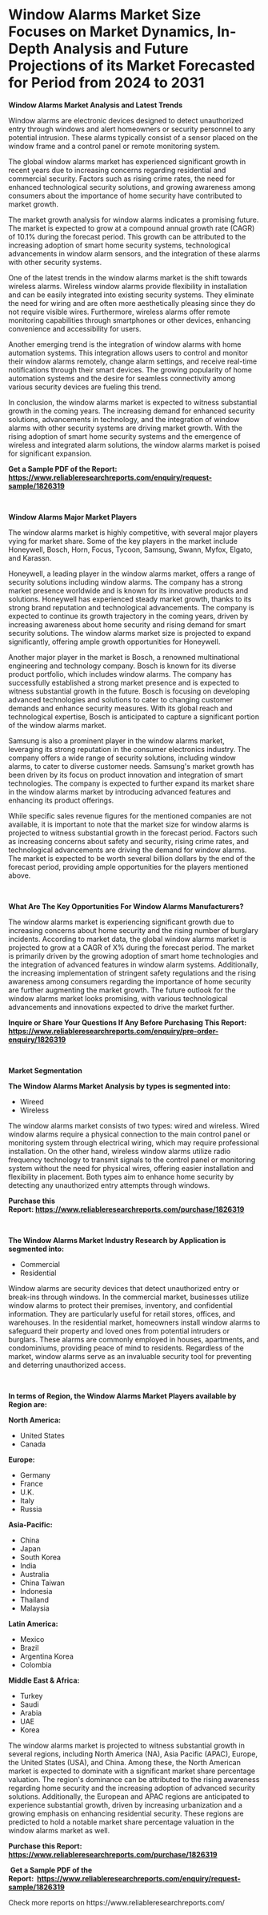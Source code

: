 <p><h1>Window Alarms Market Size Focuses on Market Dynamics, In-Depth Analysis and Future Projections of its Market Forecasted for Period from 2024 to 2031</h1></p><p><strong>Window Alarms Market Analysis and Latest Trends</strong></p>
<p><p>Window alarms are electronic devices designed to detect unauthorized entry through windows and alert homeowners or security personnel to any potential intrusion. These alarms typically consist of a sensor placed on the window frame and a control panel or remote monitoring system.</p><p>The global window alarms market has experienced significant growth in recent years due to increasing concerns regarding residential and commercial security. Factors such as rising crime rates, the need for enhanced technological security solutions, and growing awareness among consumers about the importance of home security have contributed to market growth.</p><p>The market growth analysis for window alarms indicates a promising future. The market is expected to grow at a compound annual growth rate (CAGR) of 10.1% during the forecast period. This growth can be attributed to the increasing adoption of smart home security systems, technological advancements in window alarm sensors, and the integration of these alarms with other security systems.</p><p>One of the latest trends in the window alarms market is the shift towards wireless alarms. Wireless window alarms provide flexibility in installation and can be easily integrated into existing security systems. They eliminate the need for wiring and are often more aesthetically pleasing since they do not require visible wires. Furthermore, wireless alarms offer remote monitoring capabilities through smartphones or other devices, enhancing convenience and accessibility for users.</p><p>Another emerging trend is the integration of window alarms with home automation systems. This integration allows users to control and monitor their window alarms remotely, change alarm settings, and receive real-time notifications through their smart devices. The growing popularity of home automation systems and the desire for seamless connectivity among various security devices are fueling this trend.</p><p>In conclusion, the window alarms market is expected to witness substantial growth in the coming years. The increasing demand for enhanced security solutions, advancements in technology, and the integration of window alarms with other security systems are driving market growth. With the rising adoption of smart home security systems and the emergence of wireless and integrated alarm solutions, the window alarms market is poised for significant expansion.</p></p>
<p><strong>Get a Sample PDF of the Report:&nbsp; <a href="https://www.reliableresearchreports.com/enquiry/request-sample/1826319">https://www.reliableresearchreports.com/enquiry/request-sample/1826319</a></strong></p>
<p>&nbsp;</p>
<p><strong>Window Alarms Major Market Players</strong></p>
<p><p>The window alarms market is highly competitive, with several major players vying for market share. Some of the key players in the market include Honeywell, Bosch, Horn, Focus, Tycoon, Samsung, Swann, Myfox, Elgato, and Karassn. </p><p>Honeywell, a leading player in the window alarms market, offers a range of security solutions including window alarms. The company has a strong market presence worldwide and is known for its innovative products and solutions. Honeywell has experienced steady market growth, thanks to its strong brand reputation and technological advancements. The company is expected to continue its growth trajectory in the coming years, driven by increasing awareness about home security and rising demand for smart security solutions. The window alarms market size is projected to expand significantly, offering ample growth opportunities for Honeywell.</p><p>Another major player in the market is Bosch, a renowned multinational engineering and technology company. Bosch is known for its diverse product portfolio, which includes window alarms. The company has successfully established a strong market presence and is expected to witness substantial growth in the future. Bosch is focusing on developing advanced technologies and solutions to cater to changing customer demands and enhance security measures. With its global reach and technological expertise, Bosch is anticipated to capture a significant portion of the window alarms market.</p><p>Samsung is also a prominent player in the window alarms market, leveraging its strong reputation in the consumer electronics industry. The company offers a wide range of security solutions, including window alarms, to cater to diverse customer needs. Samsung's market growth has been driven by its focus on product innovation and integration of smart technologies. The company is expected to further expand its market share in the window alarms market by introducing advanced features and enhancing its product offerings.</p><p>While specific sales revenue figures for the mentioned companies are not available, it is important to note that the market size for window alarms is projected to witness substantial growth in the forecast period. Factors such as increasing concerns about safety and security, rising crime rates, and technological advancements are driving the demand for window alarms. The market is expected to be worth several billion dollars by the end of the forecast period, providing ample opportunities for the players mentioned above.</p></p>
<p>&nbsp;</p>
<p><strong>What Are The Key Opportunities For Window Alarms Manufacturers?</strong></p>
<p><p>The window alarms market is experiencing significant growth due to increasing concerns about home security and the rising number of burglary incidents. According to market data, the global window alarms market is projected to grow at a CAGR of X% during the forecast period. The market is primarily driven by the growing adoption of smart home technologies and the integration of advanced features in window alarm systems. Additionally, the increasing implementation of stringent safety regulations and the rising awareness among consumers regarding the importance of home security are further augmenting the market growth. The future outlook for the window alarms market looks promising, with various technological advancements and innovations expected to drive the market further.</p></p>
<p><strong>Inquire or Share Your Questions If Any Before Purchasing This Report: <a href="https://www.reliableresearchreports.com/enquiry/pre-order-enquiry/1826319">https://www.reliableresearchreports.com/enquiry/pre-order-enquiry/1826319</a></strong></p>
<p>&nbsp;</p>
<p><strong>Market Segmentation</strong></p>
<p><strong>The Window Alarms Market Analysis by types is segmented into:</strong></p>
<p><ul><li>Wireed</li><li>Wireless</li></ul></p>
<p><p>The window alarms market consists of two types: wired and wireless. Wired window alarms require a physical connection to the main control panel or monitoring system through electrical wiring, which may require professional installation. On the other hand, wireless window alarms utilize radio frequency technology to transmit signals to the control panel or monitoring system without the need for physical wires, offering easier installation and flexibility in placement. Both types aim to enhance home security by detecting any unauthorized entry attempts through windows.</p></p>
<p><strong>Purchase this Report:&nbsp;<a href="https://www.reliableresearchreports.com/purchase/1826319">https://www.reliableresearchreports.com/purchase/1826319</a></strong></p>
<p>&nbsp;</p>
<p><strong>The Window Alarms Market Industry Research by Application is segmented into:</strong></p>
<p><ul><li>Commercial</li><li>Residential</li></ul></p>
<p><p>Window alarms are security devices that detect unauthorized entry or break-ins through windows. In the commercial market, businesses utilize window alarms to protect their premises, inventory, and confidential information. They are particularly useful for retail stores, offices, and warehouses. In the residential market, homeowners install window alarms to safeguard their property and loved ones from potential intruders or burglars. These alarms are commonly employed in houses, apartments, and condominiums, providing peace of mind to residents. Regardless of the market, window alarms serve as an invaluable security tool for preventing and deterring unauthorized access.</p></p>
<p>&nbsp;</p>
<p><strong>In terms of Region, the Window Alarms Market Players available by Region are:</strong></p>
<p>
    <p> <strong> North America: </strong>
        <ul>
            <li>United States</li>
            <li>Canada</li>
        </ul>
        </p> 
    <p> <strong> Europe: </strong>
        <ul>
            <li>Germany</li>
            <li>France</li>
            <li>U.K.</li>
            <li>Italy</li>
            <li>Russia</li>
        </ul>
        </p> 
    <p> <strong> Asia-Pacific: </strong>
        <ul>
            <li>China</li>
            <li>Japan</li>
            <li>South Korea</li>
            <li>India</li>
            <li>Australia</li>
            <li>China Taiwan</li>
            <li>Indonesia</li>
            <li>Thailand</li>
            <li>Malaysia</li>
        </ul>
        </p> 
    <p> <strong> Latin America: </strong>
        <ul>
            <li>Mexico</li>
            <li>Brazil</li>
            <li>Argentina Korea</li>
            <li>Colombia</li>
        </ul>
        </p> 
    <p> <strong> Middle East & Africa: </strong>
        <ul>
            <li>Turkey</li>
            <li>Saudi</li>
            <li>Arabia</li>
            <li>UAE</li>
            <li>Korea</li>
        </ul>
    </p>
    </p>
<p><p>The window alarms market is projected to witness substantial growth in several regions, including North America (NA), Asia Pacific (APAC), Europe, the United States (USA), and China. Among these, the North American market is expected to dominate with a significant market share percentage valuation. The region's dominance can be attributed to the rising awareness regarding home security and the increasing adoption of advanced security solutions. Additionally, the European and APAC regions are anticipated to experience substantial growth, driven by increasing urbanization and a growing emphasis on enhancing residential security. These regions are predicted to hold a notable market share percentage valuation in the window alarms market as well.</p></p>
<p><strong>Purchase this Report: <a href="https://www.reliableresearchreports.com/purchase/1826319">https://www.reliableresearchreports.com/purchase/1826319</a></strong></p>
<p>&nbsp;<strong>Get a Sample PDF of the Report:&nbsp;&nbsp;<a href="https://www.reliableresearchreports.com/enquiry/request-sample/1826319">https://www.reliableresearchreports.com/enquiry/request-sample/1826319</a></strong></p>
<p><strong></strong></p>
<p>Check more reports on https://www.reliableresearchreports.com/</p>